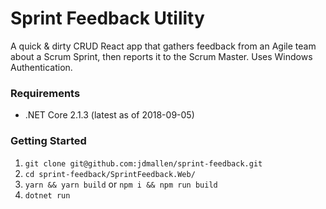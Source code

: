 # Sprint Feedback Utility
A quick &amp; dirty CRUD React app that gathers feedback from an Agile team about a Scrum Sprint, then reports it to the Scrum Master. Uses Windows Authentication.

### Requirements
* .NET Core 2.1.3 (latest as of 2018-09-05)

### Getting Started
1. `git clone git@github.com:jdmallen/sprint-feedback.git`
2. `cd sprint-feedback/SprintFeedback.Web/`
3. `yarn && yarn build` or `npm i && npm run build`
4. `dotnet run`
